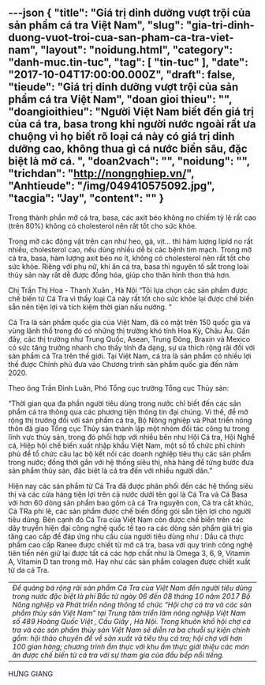 ---json
{
    "title": "Giá trị dinh dưỡng vượt trội của sản phẩm cá tra Việt Nam",
    "slug": "gia-tri-dinh-duong-vuot-troi-cua-san-pham-ca-tra-viet-nam",
    "layout": "noidung.html",
    "category": "danh-muc.tin-tuc",
    "tag": [
        "tin-tuc"
    ],
    "date": "2017-10-04T17:00:00.000Z",
    "draft": false,
    "tieude": "Giá trị dinh dưỡng vượt trội của sản phẩm cá tra Việt Nam",
    "doan gioi thieu": "",
    "doangioithieu": "Người Việt Nam biết đến giá trị của cá tra, basa trong khi người nước ngoài rất ưa chuộng vì họ biết rõ loại cá này có giá trị dinh dưỡng cao, không thua gì cá nước biển sâu, đặc biệt là mỡ cá. ",
    "doan2vach": "",
    "noidung": "",
    "trichdan": "http://nongnghiep.vn/",
    "Anhtieude": "/img/049410575092.jpg",
    "tacgia": "Jay",
    "__content__": ""
}
---
<p><span style="font-size:14px">Trong th&agrave;nh phần mỡ c&aacute; tra, basa, c&aacute;c axit b&eacute;o kh&ocirc;ng no chiếm tỷ lệ rất cao (tr&ecirc;n 80%) kh&ocirc;ng c&oacute; cholesterol n&ecirc;n rất tốt cho sức khỏe.</span></p>

<p><span style="font-size:14px">Trong mỡ c&aacute;c động vật tr&ecirc;n cạn như heo, g&agrave;, vịt&hellip; th&igrave; h&agrave;m lượng lipid no rất nhiều, cholesterol cao, nếu d&ugrave;ng nhiều dễ bị c&aacute;c bệnh tim mạch. Trong mỡ c&aacute; tra, basa, h&agrave;m lượng axit b&eacute;o no &iacute;t, kh&ocirc;ng c&oacute; cholesterol n&ecirc;n rất tốt cho sức khỏe. Ri&ecirc;ng với phụ nữ, khi ăn c&aacute; tra, basa th&igrave; nguy&ecirc;n tố sắt trong lo&agrave;i thủy sản n&agrave;y rất dễ được đồng h&oacute;a, gi&uacute;p cho th&acirc;n h&igrave;nh thon thả hơn.</span></p>

<p><span style="font-size:14px">Chị Trần Thị Hoa - Thanh Xu&acirc;n , H&agrave; Nội &ldquo;T&ocirc;i lựa chọn c&aacute;c sản phẩm được chế biến từ C&aacute; Tra v&igrave; thấy loại C&aacute; n&agrave;y rất tốt cho sức khỏe lại được chế biến sẵn n&ecirc;n tiện lợi v&agrave; t&iacute;ch kiệm thời gian nấu nướng. &rdquo;</span></p>

<p><span style="font-size:14px">C&aacute; Tra l&agrave; sản phẩm quốc gia của Việt Nam, đ&atilde; c&oacute; mặt tr&ecirc;n 150 quốc gia v&agrave; v&ugrave;ng l&atilde;nh thổ trong đ&oacute; c&oacute; những thị trường kh&oacute; t&iacute;nh Hoa Kỳ, Ch&acirc;u &Acirc;u. Gần đ&acirc;y, c&aacute;c thị trường như Trung Quốc, Asean, Trung Đ&ocirc;ng, Braxin v&agrave; Mexico c&oacute; sức tăng trưởng nhanh cho thấy t&iacute;nh đa dạng, sự ưa th&iacute;ch rộng r&atilde;i đối với sản phẩm c&aacute; Tra tr&ecirc;n thế giới. Tại Việt Nam, c&aacute; tra l&agrave; sản phẩm c&oacute; nhiều lợi thế được Ch&iacute;nh phủ đưa v&agrave;o Chương tr&igrave;nh sản phẩm quốc gia đến năm 2020.</span></p>

<p><span style="font-size:14px">Theo &ocirc;ng Trần Đ&igrave;nh Lu&acirc;n, Ph&oacute; Tổng cục trưởng Tổng cục Thủy sản:</span></p>

<p><span style="font-size:14px">&ldquo;Thời gian qua đa phần người ti&ecirc;u d&ugrave;ng trong nước chỉ biết đến c&aacute;c sản phẩm c&aacute; tra th&ocirc;ng qua c&aacute;c phương tiện th&ocirc;ng tin đại ch&uacute;ng. V&igrave; thế, để mở rộng thị trường đối với sản phẩm c&aacute; tra, Bộ N&ocirc;ng nghiệp v&agrave; Ph&aacute;t triển n&ocirc;ng th&ocirc;n đ&atilde; giao Tổng cục Thủy sản th&agrave;nh lập một nh&oacute;m đối t&aacute;c c&ocirc;ng tư trong lĩnh vực thủy sản, trong đ&oacute; phối hợp với nhiều b&ecirc;n như Hội C&aacute; tra, Hội Nghề c&aacute;, Hiệp hội chế biến xuất nhập khẩu Việt Nam, một số tổ chức phi ch&iacute;nh phủ để tổ chức c&acirc;u lạc bộ kết nối c&aacute;c doanh nghiệp ti&ecirc;u thụ c&aacute;c sản phẩm trong nước; đồng thời gắn với hệ thống si&ecirc;u thị, nh&agrave; h&agrave;ng để từng bước đưa sản phẩm thủy sản, đặc biệt l&agrave; c&aacute; tra đến với nhiều người d&acirc;n.&rdquo;</span></p>

<p><span style="font-size:14px">Hiện nay c&aacute;c sản phẩm từ C&aacute; Tra đ&atilde; được ph&acirc;n phối đến c&aacute;c hệ thống si&ecirc;u thị v&agrave; c&aacute;c cửa h&agrave;ng tiện lợi tr&ecirc;n cả nước dưới t&ecirc;n gọi l&agrave; C&aacute; Tra v&agrave; C&aacute; Basa với hơn 60 d&ograve;ng sản phẩm bao gồm cả c&aacute; Tra nguy&ecirc;n con, C&aacute; tra cắt kh&uacute;c, C&aacute; TRa phi l&ecirc;, c&aacute;c sản phẩm được chế biến đống g&oacute;i sẵn tiện lợi cho người ti&ecirc;u d&ugrave;ng. B&ecirc;n cạnh đ&oacute; C&aacute; Tra của Việt Nam c&ograve;n được chế biến tr&ecirc;n c&aacute;c d&acirc;y truyền hiện đại c&ocirc;ng nghệ quốc tế tạo ra c&aacute;c d&ograve;ng sản phẩm gi&aacute; trị gia tăng cao cấp để đ&aacute;p ứng nhu cầu của người ti&ecirc;u d&ugrave;ng như : Dầu c&aacute; thực phẩm cao cấp Ranee được chiết từ mỡ c&aacute; tra, basa với quy tr&igrave;nh c&ocirc;ng nghệ ti&ecirc;n tiến n&ecirc;n giữ lại được tất cả c&aacute;c hợp chất như l&agrave; Omega 3, 6, 9, Vitamin A, Vitamin D tan trong mỡ. Hay như c&aacute;c sản phẩm colagen được chiết xuất từ da c&aacute; Tra.</span></p>

<table align="center" cellpadding="10" cellspacing="10">
	<tbody>
		<tr>
			<td><span style="font-size:14px"><em>Để quảng b&aacute; rộng r&atilde;i sản phẩm C&aacute; Tra của Việt Nam đến người ti&ecirc;u d&ugrave;ng trong nước đặc biệt l&agrave; ph&iacute; Bắc từ ng&agrave;y 06 đến 08 th&aacute;ng 10 năm 2017 Bộ N&ocirc;ng nghiệp v&agrave; Ph&aacute;t triển n&ocirc;ng th&ocirc;ng tổ chức &ldquo;Hội chợ c&aacute; tra v&agrave; c&aacute;c sản phẩm thủy sản Việt Nam&rdquo; tại Trung t&acirc;m triển l&atilde;m n&ocirc;ng nghiệp Việt Nam số 489 Ho&agrave;ng Quốc Việt , Cầu Giấy , H&agrave; Nội. Trong khu&ocirc;n khổ hội chợ c&aacute; tra v&agrave; c&aacute;c sản ph&acirc;̉m thủy sản Vi&ecirc;̣t Nam sẽ diễn ra ba chuỗi sự kiện ch&iacute;nh gồm: hội thảo chuy&ecirc;n đ&ecirc;̀ v&ecirc;̀ sản xu&acirc;́t v&agrave; ti&ecirc;u thụ c&aacute; tra; hội chợ với hơn 100 gian h&agrave;ng; chương tr&igrave;nh &acirc;̉m thực với khu &acirc;̉m thực giới thi&ecirc;̣u c&aacute;c m&oacute;n ăn được ch&ecirc;́ bi&ecirc;́n từ c&aacute; tra với sự tham gia của đầu bếp n&ocirc;̉i ti&ecirc;́ng.&nbsp;</em></span></td>
		</tr>
	</tbody>
</table>

<p><span style="font-size:14px">HƯNG GIANG</span></p>
